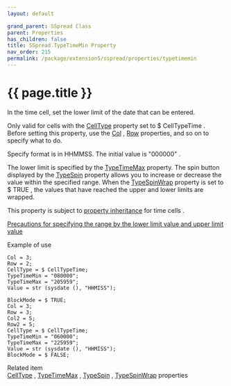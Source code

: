 ```yaml
---
layout: default

grand_parent: SSpread Class
parent: Properties
has_children: false
title: SSpread.TypeTimeMin Property
nav_order: 215
permalink: /package/extension5/sspread/properties/typetimemin
---
```

# {{ page.title }}

In the time cell, set the lower limit of the date that can be entered.

Only valid for cells with the <a href="/package/extension5/sspread/properties/celltype">CellType</a> property set to $ CellTypeTime .
Before setting this property, use the <a href="/package/extension5/sspread/properties/col">Col</a> , <a href="/package/extension5/sspread/properties/row">Row</a> properties, and so on to specify what to do.

Specify format is in HHMMSS. The initial value is "000000" .

The lower limit is specified by the <a href="/package/extension5/sspread/properties/typetimemax">TypeTimeMax</a> property.
The spin button displayed by the <a href="/package/extension5/sspread/properties/typespin">TypeSpin</a> property allows you to increase or decrease the value within the specified range. When the  <a href="/package/extension5/sspread/properties/typespinwrap">TypeSpinWrap</a> property is set to $ TRUE , the values ​​that have reached the upper and lower limits are wrapped.

This property is subject to <a href="/package/extension5/sspread/properties/celltype#property-inheritance-for-each-cell-data-type">property inheritance</a> for time cells .

<a href="/package/extension5/sspread/#precautions-for-specifying-the-range-based-on-the-lower-and-upper-limits-">Precautions for specifying the range by the lower limit value and upper limit value</a>

Example of use
```
Col = 3;
Row = 2;
CellType = $ CellTypeTime;
TypeTimeMin = "080000";
TypeTimeMax = "205959";
Value = str (sysdate (), "HHMISS");
 
BlockMode = $ TRUE;
Col = 3;
Row = 3;
Col2 = 5;
Row2 = 5;
CellType = $ CellTypeTime;
TypeTimeMin = "060000";
TypeTimeMax = "225959";
Value = str (sysdate (), "HHMISS");
BlockMode = $ FALSE;
```

Related item<br>
<a href="/package/extension5/sspread/properties/celltype">CellType</a> , <a href="/package/extension5/sspread/properties/typetimemax">TypeTimeMax</a> , <a href="/package/extension5/sspread/properties/typespinwrap">TypeSpin</a> , <a href="/package/extension5/sspread/properties/celltype">TypeSpinWrap</a> properties

